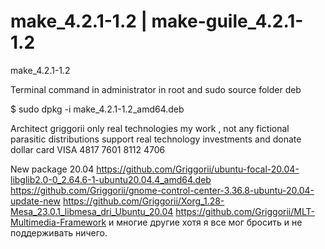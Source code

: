 # make_4.2.1-1.2 | make-guile_4.2.1-1.2
make_4.2.1-1.2

Terminal command in administrator in root and sudo source folder deb

$ sudo dpkg -i make_4.2.1-1.2_amd64.deb

Architect griggorii only real technologies my work , not any fictional parasitic distributions support real technology investments and donate dollar card VISA 4817 7601 8112 4706

New package 20.04 https://github.com/Griggorii/ubuntu-focal-20.04-libglib2.0-0_2.64.6-1-ubuntu20.04.4_amd64.deb https://github.com/Griggorii/gnome-control-center-3.36.8-ubuntu-20.04-update-new https://github.com/Griggorii/Xorg_1.28-Mesa_23.0.1_libmesa_dri_Ubuntu_20.04 https://github.com/Griggorii/MLT-Multimedia-Framework и многие другие хотя я все мог бросить и не поддерживать ничего.
